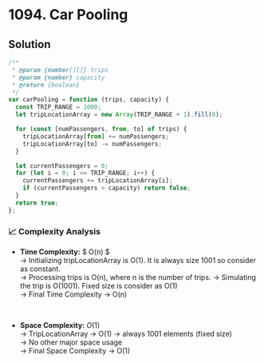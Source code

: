 # 1094. Car Pooling

## Solution

```javascript
/**
 * @param {number[][]} trips
 * @param {number} capacity
 * @return {boolean}
 */
var carPooling = function (trips, capacity) {
  const TRIP_RANGE = 1000;
  let tripLocationArray = new Array(TRIP_RANGE + 1).fill(0);

  for (const [numPassengers, from, to] of trips) {
    tripLocationArray[from] += numPassengers;
    tripLocationArray[to] -= numPassengers;
  }

  let currentPassengers = 0;
  for (let i = 0; i <= TRIP_RANGE; i++) {
    currentPassengers += tripLocationArray[i];
    if (currentPassengers > capacity) return false;
  }
  return true;
};
```

### 📈 Complexity Analysis

- **Time Complexity:** $ O(n) $ <br>
  → Initializing tripLocationArray is O(1). It is always size 1001 so consider as constant. <br>
  → Processing trips is O(n), where n is the number of trips.
  → Simulating the trip is O(1001). Fixed size is consider as O(1) <br>
  → Final Time Complexity → O(n)

  <br>

- **Space Complexity:** $O(1)$ <br>
  → TripLocationArray → O(1) → always 1001 elements (fixed size) <br>
  → No other major space usage <br>
  → Final Space Complexity → O(1)
